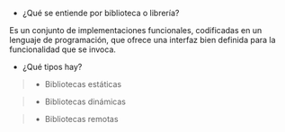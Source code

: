 + ¿Qué se entiende por biblioteca o librería?

Es un conjunto de implementaciones funcionales, codificadas en un lenguaje de programación, que ofrece una interfaz bien definida para la funcionalidad que se invoca.

+ ¿Qué tipos hay?

> + Bibliotecas estáticas

> + Bibliotecas dinámicas

> + Bibliotecas remotas
